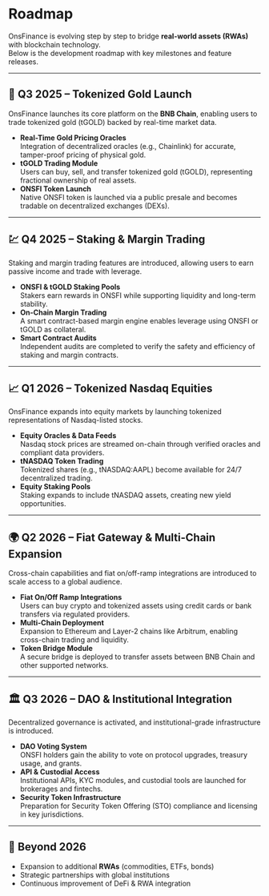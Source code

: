 # Roadmap

OnsFinance is evolving step by step to bridge **real-world assets (RWAs)** with blockchain technology.  
Below is the development roadmap with key milestones and feature releases.

---

## 🚀 Q3 2025 – Tokenized Gold Launch
OnsFinance launches its core platform on the **BNB Chain**, enabling users to trade tokenized gold (tGOLD) backed by real-time market data.

- **Real-Time Gold Pricing Oracles**  
  Integration of decentralized oracles (e.g., Chainlink) for accurate, tamper-proof pricing of physical gold.  
- **tGOLD Trading Module**  
  Users can buy, sell, and transfer tokenized gold (tGOLD), representing fractional ownership of real assets.  
- **ONSFI Token Launch**  
  Native ONSFI token is launched via a public presale and becomes tradable on decentralized exchanges (DEXs).

---

## 💹 Q4 2025 – Staking & Margin Trading
Staking and margin trading features are introduced, allowing users to earn passive income and trade with leverage.

- **ONSFI & tGOLD Staking Pools**  
  Stakers earn rewards in ONSFI while supporting liquidity and long-term stability.  
- **On-Chain Margin Trading**  
  A smart contract-based margin engine enables leverage using ONSFI or tGOLD as collateral.  
- **Smart Contract Audits**  
  Independent audits are completed to verify the safety and efficiency of staking and margin contracts.

---

## 📈 Q1 2026 – Tokenized Nasdaq Equities
OnsFinance expands into equity markets by launching tokenized representations of Nasdaq-listed stocks.

- **Equity Oracles & Data Feeds**  
  Nasdaq stock prices are streamed on-chain through verified oracles and compliant data providers.  
- **tNASDAQ Token Trading**  
  Tokenized shares (e.g., tNASDAQ:AAPL) become available for 24/7 decentralized trading.  
- **Equity Staking Pools**  
  Staking expands to include tNASDAQ assets, creating new yield opportunities.

---

## 🌍 Q2 2026 – Fiat Gateway & Multi-Chain Expansion
Cross-chain capabilities and fiat on/off-ramp integrations are introduced to scale access to a global audience.

- **Fiat On/Off Ramp Integrations**  
  Users can buy crypto and tokenized assets using credit cards or bank transfers via regulated providers.  
- **Multi-Chain Deployment**  
  Expansion to Ethereum and Layer-2 chains like Arbitrum, enabling cross-chain trading and liquidity.  
- **Token Bridge Module**  
  A secure bridge is deployed to transfer assets between BNB Chain and other supported networks.

---

## 🏛 Q3 2026 – DAO & Institutional Integration
Decentralized governance is activated, and institutional-grade infrastructure is introduced.

- **DAO Voting System**  
  ONSFI holders gain the ability to vote on protocol upgrades, treasury usage, and grants.  
- **API & Custodial Access**  
  Institutional APIs, KYC modules, and custodial tools are launched for brokerages and fintechs.  
- **Security Token Infrastructure**  
  Preparation for Security Token Offering (STO) compliance and licensing in key jurisdictions.

---

## 🔮 Beyond 2026
- Expansion to additional **RWAs** (commodities, ETFs, bonds)  
- Strategic partnerships with global institutions  
- Continuous improvement of DeFi & RWA integration

